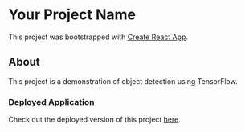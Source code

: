 # Your Project Name

This project was bootstrapped with [Create React App](https://github.com/facebook/create-react-app).

## About

This project is a demonstration of object detection using TensorFlow.

### Deployed Application

Check out the deployed version of this project [here](https://object-detectiontamseel.netlify.app/).
